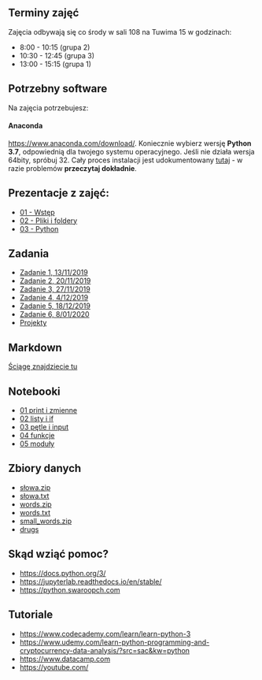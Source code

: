 ## Terminy zajęć

Zajęcia odbywają się co środy w sali 108 na Tuwima 15 w godzinach:

- 8:00 - 10:15 (grupa 2)
- 10:30 - 12:45 (grupa 3)
- 13:00 - 15:15 (grupa 1)

## Potrzebny software

Na zajęcia potrzebujesz:

#### Anaconda 

<https://www.anaconda.com/download/>. Koniecznie wybierz wersję **Python 3.7**, odpowiednią dla twojego systemu operacyjnego. Jeśli nie działa wersja 64bity, spróbuj 32. Cały proces instalacji jest udokumentowany [tutaj](http://docs.anaconda.com/anaconda/install/) - w razie problemów **przeczytaj dokładnie**.


## Prezentacje z zajęć:

- [01 - Wstęp](intro.html)
- [02 - Pliki i foldery](pliki.html)
- [03 - Python](python.html)

## Zadania

- [Zadanie 1, 13/11/2019](zadania/zad1)
- [Zadanie 2, 20/11/2019](zadania/zad2)
- [Zadanie 3, 27/11/2019](zadania/zad3)
- [Zadanie 4, 4/12/2019](zadania/zad4)
- [Zadanie 5, 18/12/2019](zadania/zad5)
- [Zadanie 6, 8/01/2020](zadania/zad6)
- [Projekty](zadania/projekty)

## Markdown

[Ściągę znajdziecie tu](markdown)

## Notebooki

- [01 print i zmienne](https://github.com/k-basinski/tipn/blob/master/01_print_zmienne.ipynb)
- [02 listy i if](https://github.com/k-basinski/tipn/blob/master/02_listy_if.ipynb)
- [03 pętle i input](https://github.com/k-basinski/tipn/blob/master/03_petle_input.ipynb)
- [04 funkcje](https://github.com/k-basinski/tipn/blob/master/04_funkcje.ipynb)
- [05 moduły](https://github.com/k-basinski/tipn/blob/master/05_moduly.ipynb)

## Zbiory danych

- [słowa.zip](https://github.com/k-basinski/tipn/raw/master/data/slowa.zip)
- [słowa.txt](https://github.com/k-basinski/tipn/raw/master/data/slowa.txt)
- [words.zip](https://github.com/k-basinski/tipn/raw/master/data/words.zip)
- [words.txt](https://github.com/k-basinski/tipn/raw/master/data/words.txt)
- [small_words.zip](https://github.com/k-basinski/tipn/raw/master/data/small_words.zip)
- [drugs](https://github.com/k-basinski/tipn/raw/master/data/drugs.zip)

## Skąd wziąć pomoc?

- <https://docs.python.org/3/>
- <https://jupyterlab.readthedocs.io/en/stable/>
- <https://python.swaroopch.com>

## Tutoriale

- <https://www.codecademy.com/learn/learn-python-3>
- <https://www.udemy.com/learn-python-programming-and-cryptocurrency-data-analysis/?src=sac&kw=python>
- <https://www.datacamp.com>
- <https://youtube.com/>